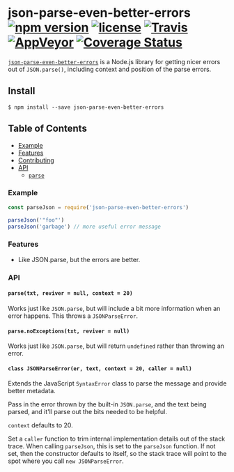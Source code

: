 # json-parse-even-better-errors [![npm version](https://img.shields.io/npm/v/json-parse-even-better-errors.svg)](https://npm.im/json-parse-even-better-errors) [![license](https://img.shields.io/npm/l/json-parse-even-better-errors.svg)](https://npm.im/json-parse-even-better-errors) [![Travis](https://img.shields.io/travis/npm/json-parse-even-better-errors.svg)](https://travis-ci.org/npm/json-parse-even-better-errors) [![AppVeyor](https://ci.appveyor.com/api/projects/status/github/npm/json-parse-even-better-errors?svg=true)](https://ci.appveyor.com/project/npm/json-parse-even-better-errors) [![Coverage Status](https://coveralls.io/repos/github/npm/json-parse-even-better-errors/badge.svg?branch=latest)](https://coveralls.io/github/npm/json-parse-even-better-errors?branch=latest)

[`json-parse-even-better-errors`](https://github.com/npm/json-parse-even-better-errors) is a Node.js library for
getting nicer errors out of `JSON.parse()`, including context and position of the parse errors.

## Install

`$ npm install --save json-parse-even-better-errors`

## Table of Contents

* [Example](#example)
* [Features](#features)
* [Contributing](#contributing)
* [API](#api)
  * [`parse`](#parse)

### Example

```javascript
const parseJson = require('json-parse-even-better-errors')

parseJson('"foo"')
parseJson('garbage') // more useful error message
```

### Features

* Like JSON.parse, but the errors are better.

### API

#### <a name="parse"></a> `parse(txt, reviver = null, context = 20)`

Works just like `JSON.parse`, but will include a bit more information when an
error happens.  This throws a `JSONParseError`.

#### <a name="parse"></a> `parse.noExceptions(txt, reviver = null)`

Works just like `JSON.parse`, but will return `undefined` rather than
throwing an error.

#### <a name="jsonparseerror"></a> `class JSONParseError(er, text, context = 20, caller = null)`

Extends the JavaScript `SyntaxError` class to parse the message and provide
better metadata.

Pass in the error thrown by the built-in `JSON.parse`, and the text being
parsed, and it'll parse out the bits needed to be helpful.

`context` defaults to 20.

Set a `caller` function to trim internal implementation details out of the
stack trace.  When calling `parseJson`, this is set to the `parseJson`
function.  If not set, then the constructor defaults to itself, so the
stack trace will point to the spot where you call `new JSONParseError`.
